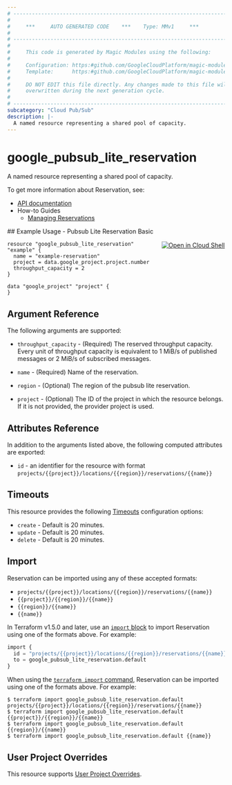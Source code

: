```yaml
---
# ----------------------------------------------------------------------------
#
#     ***     AUTO GENERATED CODE    ***    Type: MMv1     ***
#
# ----------------------------------------------------------------------------
#
#     This code is generated by Magic Modules using the following:
#
#     Configuration: https:#github.com/GoogleCloudPlatform/magic-modules/tree/main/mmv1/products/pubsublite/Reservation.yaml
#     Template:      https:#github.com/GoogleCloudPlatform/magic-modules/tree/main/mmv1/templates/terraform/resource.html.markdown.tmpl
#
#     DO NOT EDIT this file directly. Any changes made to this file will be
#     overwritten during the next generation cycle.
#
# ----------------------------------------------------------------------------
subcategory: "Cloud Pub/Sub"
description: |-
  A named resource representing a shared pool of capacity.
---
```


# google_pubsub_lite_reservation

A named resource representing a shared pool of capacity.


To get more information about Reservation, see:

* [API documentation](https://cloud.google.com/pubsub/lite/docs/reference/rest/v1/admin.projects.locations.reservations)
* How-to Guides
    * [Managing Reservations](https://cloud.google.com/pubsub/lite/docs/reservations)

<div class = "oics-button" style="float: right; margin: 0 0 -15px">
  <a href="https://console.cloud.google.com/cloudshell/open?cloudshell_git_repo=https%3A%2F%2Fgithub.com%2Fterraform-google-modules%2Fdocs-examples.git&cloudshell_image=gcr.io%2Fcloudshell-images%2Fcloudshell%3Alatest&cloudshell_print=.%2Fmotd&cloudshell_tutorial=.%2Ftutorial.md&cloudshell_working_dir=pubsub_lite_reservation_basic&open_in_editor=main.tf" target="_blank">
    <img alt="Open in Cloud Shell" src="//gstatic.com/cloudssh/images/open-btn.svg" style="max-height: 44px; margin: 32px auto; max-width: 100%;">
  </a>
</div>
## Example Usage - Pubsub Lite Reservation Basic


```hcl
resource "google_pubsub_lite_reservation" "example" {
  name = "example-reservation"
  project = data.google_project.project.number
  throughput_capacity = 2
}

data "google_project" "project" {
}
```

## Argument Reference

The following arguments are supported:


* `throughput_capacity` -
  (Required)
  The reserved throughput capacity. Every unit of throughput capacity is
  equivalent to 1 MiB/s of published messages or 2 MiB/s of subscribed
  messages.

* `name` -
  (Required)
  Name of the reservation.


* `region` -
  (Optional)
  The region of the pubsub lite reservation.

* `project` - (Optional) The ID of the project in which the resource belongs.
    If it is not provided, the provider project is used.



## Attributes Reference

In addition to the arguments listed above, the following computed attributes are exported:

* `id` - an identifier for the resource with format `projects/{{project}}/locations/{{region}}/reservations/{{name}}`


## Timeouts

This resource provides the following
[Timeouts](https://developer.hashicorp.com/terraform/plugin/sdkv2/resources/retries-and-customizable-timeouts) configuration options:

- `create` - Default is 20 minutes.
- `update` - Default is 20 minutes.
- `delete` - Default is 20 minutes.

## Import


Reservation can be imported using any of these accepted formats:

* `projects/{{project}}/locations/{{region}}/reservations/{{name}}`
* `{{project}}/{{region}}/{{name}}`
* `{{region}}/{{name}}`
* `{{name}}`


In Terraform v1.5.0 and later, use an [`import` block](https://developer.hashicorp.com/terraform/language/import) to import Reservation using one of the formats above. For example:

```tf
import {
  id = "projects/{{project}}/locations/{{region}}/reservations/{{name}}"
  to = google_pubsub_lite_reservation.default
}
```

When using the [`terraform import` command](https://developer.hashicorp.com/terraform/cli/commands/import), Reservation can be imported using one of the formats above. For example:

```
$ terraform import google_pubsub_lite_reservation.default projects/{{project}}/locations/{{region}}/reservations/{{name}}
$ terraform import google_pubsub_lite_reservation.default {{project}}/{{region}}/{{name}}
$ terraform import google_pubsub_lite_reservation.default {{region}}/{{name}}
$ terraform import google_pubsub_lite_reservation.default {{name}}
```

## User Project Overrides

This resource supports [User Project Overrides](https://registry.terraform.io/providers/hashicorp/google/latest/docs/guides/provider_reference#user_project_override).
